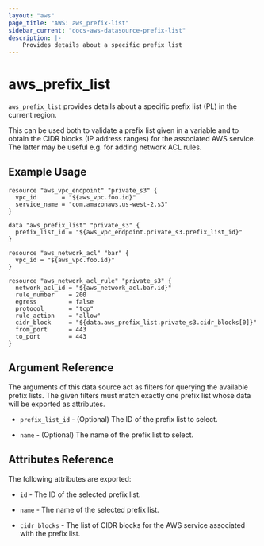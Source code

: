 ```yaml
---
layout: "aws"
page_title: "AWS: aws_prefix-list"
sidebar_current: "docs-aws-datasource-prefix-list"
description: |-
    Provides details about a specific prefix list
---
```


# aws_prefix_list

`aws_prefix_list` provides details about a specific prefix list (PL)
in the current region.

This can be used both to validate a prefix list given in a variable
and to obtain the CIDR blocks (IP address ranges) for the associated
AWS service. The latter may be useful e.g. for adding network ACL
rules.

## Example Usage

```hcl
resource "aws_vpc_endpoint" "private_s3" {
  vpc_id       = "${aws_vpc.foo.id}"
  service_name = "com.amazonaws.us-west-2.s3"
}

data "aws_prefix_list" "private_s3" {
  prefix_list_id = "${aws_vpc_endpoint.private_s3.prefix_list_id}"
}

resource "aws_network_acl" "bar" {
  vpc_id = "${aws_vpc.foo.id}"
}

resource "aws_network_acl_rule" "private_s3" {
  network_acl_id = "${aws_network_acl.bar.id}"
  rule_number    = 200
  egress         = false
  protocol       = "tcp"
  rule_action    = "allow"
  cidr_block     = "${data.aws_prefix_list.private_s3.cidr_blocks[0]}"
  from_port      = 443
  to_port        = 443
}
```

## Argument Reference

The arguments of this data source act as filters for querying the available
prefix lists. The given filters must match exactly one prefix list
whose data will be exported as attributes.

* `prefix_list_id` - (Optional) The ID of the prefix list to select.

* `name` - (Optional) The name of the prefix list to select.

## Attributes Reference

The following attributes are exported:

* `id` - The ID of the selected prefix list.

* `name` - The name of the selected prefix list.

* `cidr_blocks` - The list of CIDR blocks for the AWS service associated
with the prefix list.
